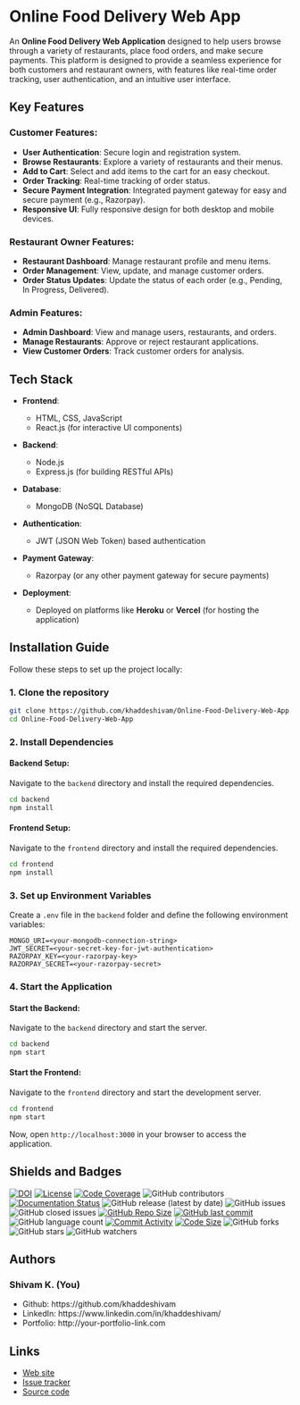 # Online Food Delivery Web App

An **Online Food Delivery Web Application** designed to help users browse through a variety of restaurants, place food orders, and make secure payments. This platform is designed to provide a seamless experience for both customers and restaurant owners, with features like real-time order tracking, user authentication, and an intuitive user interface.

## Key Features

### Customer Features:
- **User Authentication**: Secure login and registration system.
- **Browse Restaurants**: Explore a variety of restaurants and their menus.
- **Add to Cart**: Select and add items to the cart for an easy checkout.
- **Order Tracking**: Real-time tracking of order status.
- **Secure Payment Integration**: Integrated payment gateway for easy and secure payment (e.g., Razorpay).
- **Responsive UI**: Fully responsive design for both desktop and mobile devices.

### Restaurant Owner Features:
- **Restaurant Dashboard**: Manage restaurant profile and menu items.
- **Order Management**: View, update, and manage customer orders.
- **Order Status Updates**: Update the status of each order (e.g., Pending, In Progress, Delivered).

### Admin Features:
- **Admin Dashboard**: View and manage users, restaurants, and orders.
- **Manage Restaurants**: Approve or reject restaurant applications.
- **View Customer Orders**: Track customer orders for analysis.

## Tech Stack

- **Frontend**:
  - HTML, CSS, JavaScript
  - React.js (for interactive UI components)
  
- **Backend**:
  - Node.js
  - Express.js (for building RESTful APIs)
  
- **Database**:
  - MongoDB (NoSQL Database)

- **Authentication**:
  - JWT (JSON Web Token) based authentication

- **Payment Gateway**:
  - Razorpay (or any other payment gateway for secure payments)

- **Deployment**:
  - Deployed on platforms like **Heroku** or **Vercel** (for hosting the application)

## Installation Guide

Follow these steps to set up the project locally:

### 1. Clone the repository

```bash
git clone https://github.com/khaddeshivam/Online-Food-Delivery-Web-App.git
cd Online-Food-Delivery-Web-App
````

### 2. Install Dependencies

#### Backend Setup:

Navigate to the `backend` directory and install the required dependencies.

```bash
cd backend
npm install
```

#### Frontend Setup:

Navigate to the `frontend` directory and install the required dependencies.

```bash
cd frontend
npm install
```

### 3. Set up Environment Variables

Create a `.env` file in the `backend` folder and define the following environment variables:

```env
MONGO_URI=<your-mongodb-connection-string>
JWT_SECRET=<your-secret-key-for-jwt-authentication>
RAZORPAY_KEY=<your-razorpay-key>
RAZORPAY_SECRET=<your-razorpay-secret>
```

### 4. Start the Application

#### Start the Backend:

Navigate to the `backend` directory and start the server.

```bash
cd backend
npm start
```

#### Start the Frontend:

Navigate to the `frontend` directory and start the development server.

```bash
cd frontend
npm start
```

Now, open `http://localhost:3000` in your browser to access the application.

## Shields and Badges

[![DOI](https://zenodo.org/badge/255074370.svg)](https://zenodo.org/doi/10.5281/zenodo.10499090)
[![License](https://img.shields.io/badge/License-MIT-green.svg)](https://github.com/khaddeshivam/Online-Food-Delivery-Web-App/blob/master/LICENSE)
[![Code Coverage](https://codecov.io/gh/NCSU-Fall-2022-SE-Project-Team-11/XpensAuditor---Group-11/branch/main/graphs/badge.svg)](https://codecov.io)
![GitHub contributors](https://img.shields.io/badge/Contributors-1-brightgreen)
[![Documentation Status](https://readthedocs.org/projects/ansicolortags/badge/?version=latest)](https://github.com/khaddeshivam/Online-Food-Delivery-Web-App/edit/master/README.md)
![GitHub release (latest by date)](https://img.shields.io/github/v/release/khaddeshivam/Online-Food-Delivery-Web-App)
![GitHub issues](https://img.shields.io/github/issues/khaddeshivam/Online-Food-Delivery-Web-App)
![GitHub closed issues](https://img.shields.io/github/issues-closed/khaddeshivam/Online-Food-Delivery-Web-App)
[![GitHub Repo Size](https://img.shields.io/github/repo-size/khaddeshivam/Online-Food-Delivery-Web-App.svg)](https://img.shields.io/github/repo-size/khaddeshivam/Online-Food-Delivery-Web-App.svg)
[![GitHub last commit](https://img.shields.io/github/last-commit/khaddeshivam/Online-Food-Delivery-Web-App)](https://github.com/khaddeshivam/Online-Food-Delivery-Web-App/commits/master)
![GitHub language count](https://img.shields.io/github/languages/count/khaddeshivam/Online-Food-Delivery-Web-App)
[![Commit Activity](https://img.shields.io/github/commit-activity/m/khaddeshivam/Online-Food-Delivery-Web-App)](https://github.com/khaddeshivam/Online-Food-Delivery-Web-App)
[![Code Size](https://img.shields.io/github/languages/code-size/khaddeshivam/Online-Food-Delivery-Web-App)](mpp-backend)
![GitHub forks](https://img.shields.io/github/forks/khaddeshivam/Online-Food-Delivery-Web-App?style=social)
![GitHub stars](https://img.shields.io/github/stars/khaddeshivam/Online-Food-Delivery-Web-App?style=social)
![GitHub watchers](https://img.shields.io/github/watchers/khaddeshivam/Online-Food-Delivery-Web-App?style=social)

## Authors

### Shivam K. (You)

<ul>
<li>Github: https://github.com/khaddeshivam</li>
<li>LinkedIn: https://www.linkedin.com/in/khaddeshivam/</li>
<li>Portfolio: http://your-portfolio-link.com</li>
</ul>

## Links

* [Web site](http://food.yoursite.com)
* [Issue tracker](https://github.com/khaddeshivam/Online-Food-Delivery-Web-App/issues)
* [Source code](https://github.com/khaddeshivam/Online-Food-Delivery-Web-App)

